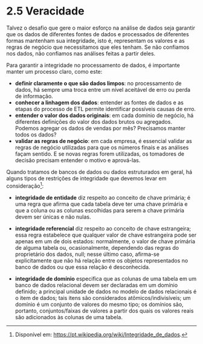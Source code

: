 # 2.5 Veracidade

Talvez o desafio que gere o maior esforço na análise de dados seja garantir que os dados de diferentes fontes de dados e  processados de diferentes formas mantenham sua integridade, isto é, representam os valores e as regras de negócio que necessitamos que eles tenham. Se não confiamos nos dados, não confiamos nas análises feitas a partir deles.

Para garantir a integridade no processamento de dados, é importante manter um processo claro, como este:
* **definir claramente o que são dados limpos**:  no processamento de dados, há sempre uma troca entre um  nível aceitável de erro ou perda de informação.
* **conhecer a linhagem dos dados**: entender as fontes de dados e as etapas do processo de ETL permite identificar possíveis causas de erro.
* **entender o valor dos dados originais**: em cada domínio de negócio, há diferentes definições do valor dos dados brutos ou agregados. Podemos agregar os dados de vendas por mês? Precisamos manter todos os dados?  
* **validar as regras de negócio**: em cada empresa, é essencial validar as regras de negócio utilizadas para que os números finais e as análises façam sentido. E se novas regras forem utilizadas, os tomadores de decisão precisam entender o motivo e aprová-las.

Quando tratamos de bancos de dados ou dados estruturados em geral, há alguns tipos de restrições de integridade que devemos levar em consideração[^wiki]:

* **integridade de entidade** diz respeito ao conceito de chave primária; é uma regra que afirma que cada tabela deve ter uma chave primária e que a coluna ou as colunas escolhidas para serem a chave primária devem ser únicas e não nulas.

* **integridade referencial** diz respeito ao conceito de chave estrangeira; essa regra estabelece que qualquer valor de chave estrangeira pode ser apenas em um de dois estados: normalmente, o valor de chave primária de alguma tabela ou, ocasionalmente, dependendo das regras do proprietário dos dados, null; nesse último caso, afirma-se explicitamente que não há relação entre os objetos representados no banco de dados ou que essa relação é desconhecida.

* **integridade de domínio** especifica que as colunas de uma tabela em um banco de dados relacional devem ser declaradas em um domínio definido; a principal unidade de dados no modelo de dados relacionais é o item de dados; tais itens são considerados atômicos/indivisíveis; um domínio é um conjunto de valores do mesmo tipo; os domínios são, portanto, conjuntos/faixas de valores a partir dos quais os valores reais são adicionados às colunas de uma tabela.


[^wiki]: Disponível em: https://pt.wikipedia.org/wiki/Integridade_de_dados.